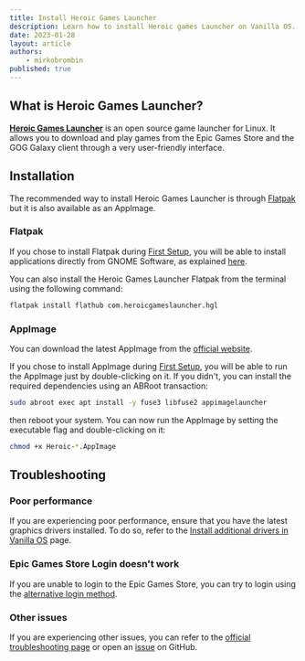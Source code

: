 ```yaml
---
title: Install Heroic Games Launcher
description: Learn how to install Heroic games Launcher on Vanilla OS.
date: 2023-01-28
layout: article
authors: 
    - mirkobrombin
published: true
---
```


## What is Heroic Games Launcher?

[**Heroic Games Launcher**](https://heroicgameslauncher.com/) is an open source game launcher for Linux. It allows you to download and play games from the Epic Games Store and the GOG Galaxy client through a very user-friendly interface.

## Installation

The recommended way to install Heroic Games Launcher is through [Flatpak](https://flatpak.org/) but it is also available as an AppImage.

### Flatpak

If you chose to install Flatpak during [First Setup](https://handbook.vanillaos.org/2022/11/18/first-setup.html), you will be able to install applications directly from GNOME Software, as explained [here](https://handbook.vanillaos.org/2022/12/09/install-flatpaks.html#title3).

You can also install the Heroic Games Launcher Flatpak from the terminal using the following command:

```bash
flatpak install flathub com.heroicgameslauncher.hgl
```

### AppImage

You can download the latest AppImage from the [official website](https://heroicgameslauncher.com/downloads).

If you chose to install AppImage during [First Setup](https://handbook.vanillaos.org/2022/11/18/first-setup.html), you will be able to run the AppImage just by double-clicking on it. If you didn't, you can install the required dependencies using an ABRoot transaction:

```bash
sudo abroot exec apt install -y fuse3 libfuse2 appimagelauncher
```

then reboot your system. You can now run the AppImage by setting the executable flag and double-clicking on it:

```bash
chmod +x Heroic-*.AppImage
```

## Troubleshooting

### Poor performance

If you are experiencing poor performance, ensure that you have the latest graphics drivers installed. To do so, refer to the [Install additional drivers in Vanilla OS](https://handbook.vanillaos.org/2022/12/10/install-additional-drivers.html) page.

### Epic Games Store Login doesn't work

If you are unable to login to the Epic Games Store, you can try to login using the [alternative login method](https://github.com/Heroic-Games-Launcher/HeroicGamesLauncher/wiki/How-To:-Epic-Alternative-Login).

### Other issues

If you are experiencing other issues, you can refer to the [official troubleshooting page](https://github.com/Heroic-Games-Launcher/HeroicGamesLauncher/wiki/Troubleshooting) or open an [issue](https://github.com/Heroic-Games-Launcher/HeroicGamesLauncher/issues) on GitHub.
